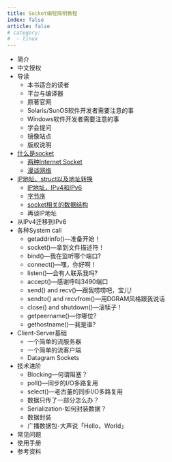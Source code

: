```yaml
---
title: Socket编程简明教程
index: false
article: false
# category:
#  - linux
---
```



- 简介
- 中文授权
- 导读
  - 本书适合的读者
  - 平台与编译器
  - 原著官网
  - Solaris/SunOS软件开发者需要注意的事
  - Windows软件开发者需要注意的事
  - 学会提问
  - 镜像站点
  - 版权说明
- [什么是socket](什么是socket.md)
  - [两种Internet Socket](两种Internet-Socket.md)
  - [漫谈网络](漫谈网络.md)
- [IP地址、struct以及地址转换](IP.md)
  - [IP地址，IPv4和IPv6](IPv4-IPv6.md)
  - [字节序](字节序.md)
  - [socket相关的数据结构](6种socket数据结构.md)
  - 再谈IP地址
- 从IPv4迁移到IPv6
- 各种System call
  - getaddrinfo()—准备开始！
  - socket()—拿到文件描述符！
  - bind()—我在监听哪个端口?
  - connect()—嘿，你好啊！
  - listen()—会有人联系我吗?
  - accept()—感谢呼叫3490端口
  - send() and recv()—跟我唠唠吧，宝儿!
  - sendto() and recvfrom()—用DGRAM风格跟我说话
  - close() and shutdown()—滚犊子！
  - getpeername()—你哪位?
  - gethostname()—我是谁?
- Client-Server基础
  - 一个简单的流服务器
  - 一个简单的流客户端
  - Datagram Sockets
- 技术进阶
  - Blocking—何谓阻塞？
  - poll()—同步的I/O多路复用
  - select()—老古董的同步I/O多路复用
  - 数据只传了一部分怎么办？
  - Serialization-如何封装数据？
  - 数据封装
  - 广播数据包-大声说「Hello，World」
- 常见问题
- 使用手册
- 参考资料
